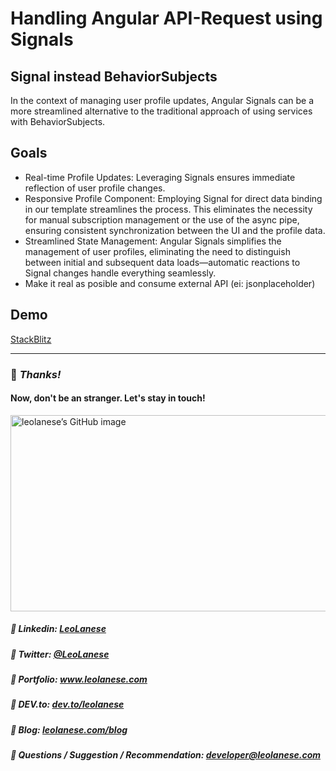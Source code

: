 # Handling Angular API-Request using Signals

## Signal instead BehaviorSubjects

In the context of managing user profile updates, Angular Signals can be a more streamlined alternative to the traditional approach of using services with BehaviorSubjects.

## Goals

- Real-time Profile Updates: Leveraging Signals ensures immediate reflection of user profile changes.
- Responsive Profile Component: Employing Signal for direct data binding in our template streamlines the process. This eliminates the necessity for manual subscription management or the use of the async pipe, ensuring consistent synchronization between the UI and the profile data.
- Streamlined State Management: Angular Signals simplifies the management of user profiles, eliminating the need to distinguish between initial and subsequent data loads—automatic reactions to Signal changes handle everything seamlessly.
- Make it real as posible and consume external API (ei: jsonplaceholder)

## Demo
[StackBlitz](https://stackblitz.com/~/github.com/leolanese/Angular-Signal-API-Request)

---
### :100: <i>Thanks!</i>
#### Now, don't be an stranger. Let's stay in touch!

<a href="https://github.com/leolanese" target="_blank" rel="noopener noreferrer">
  <img src="https://scastiel.dev/api/image/leolanese?dark&removeLink" alt="leolanese’s GitHub image" width="600" height="314" />
</a>

##### :radio_button: Linkedin: <a href="https://www.linkedin.com/in/leolanese/" target="_blank">LeoLanese</a>
##### :radio_button: Twitter: <a href="https://twitter.com/LeoLanese" target="_blank">@LeoLanese</a>
##### :radio_button: Portfolio: <a href="https://www.leolanese.com" target="_blank">www.leolanese.com</a>
##### :radio_button: DEV.to: <a href="https://www.dev.to/leolanese" target="_blank">dev.to/leolanese</a>
##### :radio_button: Blog: <a href="https://www.leolanese.com/blog" target="_blank">leolanese.com/blog</a>
##### :radio_button: Questions / Suggestion / Recommendation: developer@leolanese.com
